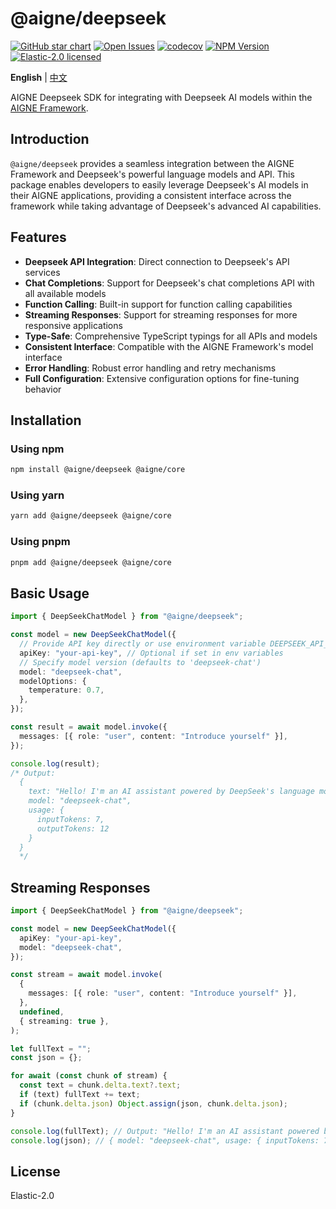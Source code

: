 # @aigne/deepseek

[![GitHub star chart](https://img.shields.io/github/stars/AIGNE-io/aigne-framework?style=flat-square)](https://star-history.com/#AIGNE-io/aigne-framework)
[![Open Issues](https://img.shields.io/github/issues-raw/AIGNE-io/aigne-framework?style=flat-square)](https://github.com/AIGNE-io/aigne-framework/issues)
[![codecov](https://codecov.io/gh/AIGNE-io/aigne-framework/graph/badge.svg?token=DO07834RQL)](https://codecov.io/gh/AIGNE-io/aigne-framework)
[![NPM Version](https://img.shields.io/npm/v/@aigne/deepseek)](https://www.npmjs.com/package/@aigne/deepseek)
[![Elastic-2.0 licensed](https://img.shields.io/npm/l/@aigne/deepseek)](https://github.com/AIGNE-io/aigne-framework/blob/main/LICENSE.md)

**English** | [中文](README.zh.md)

AIGNE Deepseek SDK for integrating with Deepseek AI models within the [AIGNE Framework](https://github.com/AIGNE-io/aigne-framework).

## Introduction

`@aigne/deepseek` provides a seamless integration between the AIGNE Framework and Deepseek's powerful language models and API. This package enables developers to easily leverage Deepseek's AI models in their AIGNE applications, providing a consistent interface across the framework while taking advantage of Deepseek's advanced AI capabilities.

## Features

* **Deepseek API Integration**: Direct connection to Deepseek's API services
* **Chat Completions**: Support for Deepseek's chat completions API with all available models
* **Function Calling**: Built-in support for function calling capabilities
* **Streaming Responses**: Support for streaming responses for more responsive applications
* **Type-Safe**: Comprehensive TypeScript typings for all APIs and models
* **Consistent Interface**: Compatible with the AIGNE Framework's model interface
* **Error Handling**: Robust error handling and retry mechanisms
* **Full Configuration**: Extensive configuration options for fine-tuning behavior

## Installation

### Using npm

```bash
npm install @aigne/deepseek @aigne/core
```

### Using yarn

```bash
yarn add @aigne/deepseek @aigne/core
```

### Using pnpm

```bash
pnpm add @aigne/deepseek @aigne/core
```

## Basic Usage

```typescript file="test/deepseek-chat-model.test.ts" region="example-deepseek-chat-model"
import { DeepSeekChatModel } from "@aigne/deepseek";

const model = new DeepSeekChatModel({
  // Provide API key directly or use environment variable DEEPSEEK_API_KEY
  apiKey: "your-api-key", // Optional if set in env variables
  // Specify model version (defaults to 'deepseek-chat')
  model: "deepseek-chat",
  modelOptions: {
    temperature: 0.7,
  },
});

const result = await model.invoke({
  messages: [{ role: "user", content: "Introduce yourself" }],
});

console.log(result);
/* Output:
  {
    text: "Hello! I'm an AI assistant powered by DeepSeek's language model.",
    model: "deepseek-chat",
    usage: {
      inputTokens: 7,
      outputTokens: 12
    }
  }
  */
```

## Streaming Responses

```typescript file="test/deepseek-chat-model.test.ts" region="example-deepseek-chat-model-streaming"
import { DeepSeekChatModel } from "@aigne/deepseek";

const model = new DeepSeekChatModel({
  apiKey: "your-api-key",
  model: "deepseek-chat",
});

const stream = await model.invoke(
  {
    messages: [{ role: "user", content: "Introduce yourself" }],
  },
  undefined,
  { streaming: true },
);

let fullText = "";
const json = {};

for await (const chunk of stream) {
  const text = chunk.delta.text?.text;
  if (text) fullText += text;
  if (chunk.delta.json) Object.assign(json, chunk.delta.json);
}

console.log(fullText); // Output: "Hello! I'm an AI assistant powered by DeepSeek's language model."
console.log(json); // { model: "deepseek-chat", usage: { inputTokens: 7, outputTokens: 12 } }
```

## License

Elastic-2.0
